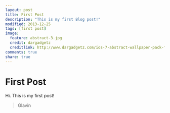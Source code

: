```yaml
---
layout: post
title: First Post
description: "This is my first Blog post!"
modified: 2013-12-25
tags: [first post]
image:
  feature: abstract-3.jpg
  credit: dargadgetz
  creditlink: http://www.dargadgetz.com/ios-7-abstract-wallpaper-pack-for-iphone-5-and-ipod-touch-retina/
comments: true
share: true
---
```


# First Post

Hi. This is my first post!

> Glavin
